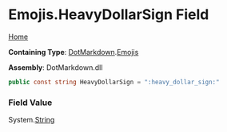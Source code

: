 # Emojis\.HeavyDollarSign Field

[Home](../../../README.md)

**Containing Type**: [DotMarkdown](../../README.md)\.[Emojis](../README.md)

**Assembly**: DotMarkdown\.dll

```csharp
public const string HeavyDollarSign = ":heavy_dollar_sign:"
```

### Field Value

System\.[String](https://docs.microsoft.com/en-us/dotnet/api/system.string)